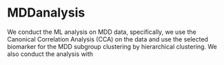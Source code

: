 # MDDanalysis
We conduct the ML analysis on MDD data, specifically, we use the Canonical Correlation Analysis (CCA) on the data and use the selected biomarker for the MDD subgroup clustering by hierarchical clustering. We also conduct the analysis with 
